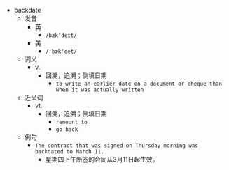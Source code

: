 - backdate
  - 发音
    - 英
      - `/bæk'deɪt/`
    - 美
      - `/'bæk'det/`
  - 词义
    - v.
      - 回溯，追溯；倒填日期
        - `to write an earlier date on a document or cheque than when it was actually written`
  - 近义词
    - vt.
      - 回溯，追溯；倒填日期
        - `remount to`
        - `go back`
  - 例句
    - `The contract that was signed on Thursday morning was backdated to March 11.`
      - 星期四上午所签的合同从3月11日起生效。

